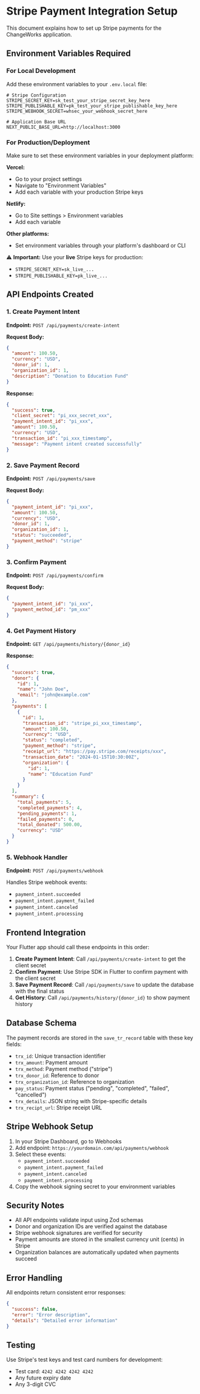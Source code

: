# Stripe Payment Integration Setup

This document explains how to set up Stripe payments for the ChangeWorks application.

## Environment Variables Required

### For Local Development
Add these environment variables to your `.env.local` file:

```env
# Stripe Configuration
STRIPE_SECRET_KEY=sk_test_your_stripe_secret_key_here
STRIPE_PUBLISHABLE_KEY=pk_test_your_stripe_publishable_key_here
STRIPE_WEBHOOK_SECRET=whsec_your_webhook_secret_here

# Application Base URL
NEXT_PUBLIC_BASE_URL=http://localhost:3000
```

### For Production/Deployment
Make sure to set these environment variables in your deployment platform:

**Vercel:**
- Go to your project settings
- Navigate to "Environment Variables"
- Add each variable with your production Stripe keys

**Netlify:**
- Go to Site settings > Environment variables
- Add each variable

**Other platforms:**
- Set environment variables through your platform's dashboard or CLI

⚠️ **Important:** Use your **live** Stripe keys for production:
- `STRIPE_SECRET_KEY=sk_live_...`
- `STRIPE_PUBLISHABLE_KEY=pk_live_...`

## API Endpoints Created

### 1. Create Payment Intent
**Endpoint:** `POST /api/payments/create-intent`

**Request Body:**
```json
{
  "amount": 100.50,
  "currency": "USD",
  "donor_id": 1,
  "organization_id": 1,
  "description": "Donation to Education Fund"
}
```

**Response:**
```json
{
  "success": true,
  "client_secret": "pi_xxx_secret_xxx",
  "payment_intent_id": "pi_xxx",
  "amount": 100.50,
  "currency": "USD",
  "transaction_id": "pi_xxx_timestamp",
  "message": "Payment intent created successfully"
}
```

### 2. Save Payment Record
**Endpoint:** `POST /api/payments/save`

**Request Body:**
```json
{
  "payment_intent_id": "pi_xxx",
  "amount": 100.50,
  "currency": "USD",
  "donor_id": 1,
  "organization_id": 1,
  "status": "succeeded",
  "payment_method": "stripe"
}
```

### 3. Confirm Payment
**Endpoint:** `POST /api/payments/confirm`

**Request Body:**
```json
{
  "payment_intent_id": "pi_xxx",
  "payment_method_id": "pm_xxx"
}
```

### 4. Get Payment History
**Endpoint:** `GET /api/payments/history/{donor_id}`

**Response:**
```json
{
  "success": true,
  "donor": {
    "id": 1,
    "name": "John Doe",
    "email": "john@example.com"
  },
  "payments": [
    {
      "id": 1,
      "transaction_id": "stripe_pi_xxx_timestamp",
      "amount": 100.50,
      "currency": "USD",
      "status": "completed",
      "payment_method": "stripe",
      "receipt_url": "https://pay.stripe.com/receipts/xxx",
      "transaction_date": "2024-01-15T10:30:00Z",
      "organization": {
        "id": 1,
        "name": "Education Fund"
      }
    }
  ],
  "summary": {
    "total_payments": 5,
    "completed_payments": 4,
    "pending_payments": 1,
    "failed_payments": 0,
    "total_donated": 500.00,
    "currency": "USD"
  }
}
```

### 5. Webhook Handler
**Endpoint:** `POST /api/payments/webhook`

Handles Stripe webhook events:
- `payment_intent.succeeded`
- `payment_intent.payment_failed`
- `payment_intent.canceled`
- `payment_intent.processing`

## Frontend Integration

Your Flutter app should call these endpoints in this order:

1. **Create Payment Intent**: Call `/api/payments/create-intent` to get the client secret
2. **Confirm Payment**: Use Stripe SDK in Flutter to confirm payment with the client secret
3. **Save Payment Record**: Call `/api/payments/save` to update the database with the final status
4. **Get History**: Call `/api/payments/history/{donor_id}` to show payment history

## Database Schema

The payment records are stored in the `save_tr_record` table with these key fields:

- `trx_id`: Unique transaction identifier
- `trx_amount`: Payment amount
- `trx_method`: Payment method ("stripe")
- `trx_donor_id`: Reference to donor
- `trx_organization_id`: Reference to organization
- `pay_status`: Payment status ("pending", "completed", "failed", "cancelled")
- `trx_details`: JSON string with Stripe-specific details
- `trx_recipt_url`: Stripe receipt URL

## Stripe Webhook Setup

1. In your Stripe Dashboard, go to Webhooks
2. Add endpoint: `https://yourdomain.com/api/payments/webhook`
3. Select these events:
   - `payment_intent.succeeded`
   - `payment_intent.payment_failed`
   - `payment_intent.canceled`
   - `payment_intent.processing`
4. Copy the webhook signing secret to your environment variables

## Security Notes

- All API endpoints validate input using Zod schemas
- Donor and organization IDs are verified against the database
- Stripe webhook signatures are verified for security
- Payment amounts are stored in the smallest currency unit (cents) in Stripe
- Organization balances are automatically updated when payments succeed

## Error Handling

All endpoints return consistent error responses:

```json
{
  "success": false,
  "error": "Error description",
  "details": "Detailed error information"
}
```

## Testing

Use Stripe's test keys and test card numbers for development:
- Test card: `4242 4242 4242 4242`
- Any future expiry date
- Any 3-digit CVC
